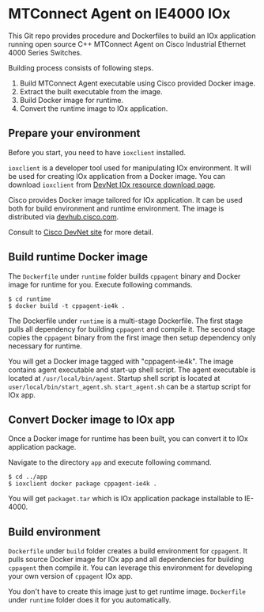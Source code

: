 # MTConnect Agent on IE4000 IOx

This Git repo provides procedure and Dockerfiles to build an IOx
application running open source C++ MTConnect Agent on
Cisco Industrial Ethernet 4000 Series Switches.

Building process consists of following steps.

1. Build MTConnect Agent executable using Cisco provided Docker image.
1. Extract the built executable from the image.
1. Build Docker image for runtime.
1. Convert the runtime image to IOx application.

## Prepare your environment

Before you start, you need to have `ioxclient` installed.

`ioxclient` is a developer tool used for manipulating IOx environment.
It will be used for creating IOx application from a Docker image.
You can download `ioxclient` from
[DevNet IOx resource download page](https://developer.cisco.com/docs/iox/#!iox-resource-downloads).

Cisco provides Docker image tailored for IOx application.  It can be used both
for build environment and runtime environment.  The image is distributed via
[devhub.cisco.com](devhub.cisco.com).

Consult to
[Cisco DevNet site](https://developer.cisco.com/docs/iox/#!docker-images-and-packages-repository/overview)
for more detail.

## Build runtime Docker image

The `Dockerfile` under `runtime` folder builds `cppagent` binary and Docker
image for runtime for you.  Execute following commands.

```shell-session
$ cd runtime
$ docker build -t cppagent-ie4k .
```

The Dockerfile under `runtime` is a multi-stage Dockerfile.  The first stage
pulls all dependency for building `cppagent` and compile it.  The second stage
copies the `cppagent` binary from the first image then setup dependency only
necessary for runtime.

You will get a Docker image tagged with "cppagent-ie4k".  The image contains
agent executable and start-up shell script.  The agent executable is located
at `/usr/local/bin/agent`.  Startup shell script is located at
`user/local/bin/start_agent.sh`.  `start_agent.sh` can be a startup script for
IOx app.

## Convert Docker image to IOx app

Once a Docker image for runtime has been built, you can convert it to
IOx application package.

Navigate to the directory `app` and execute following command.

```shell-session
$ cd ../app
$ ioxclient docker package cppagent-ie4k .
```

You will get `packaget.tar` which is IOx application package installable to
IE-4000.

## Build environment

`Dockerfile` under `build` folder creates a build environment for `cppagent`.
It pulls source Docker image for IOx app and all dependencies for building
`cppagent` then compile it.  You can leverage this environment for developing
your own version of `cppagent` IOx app.

You don't have to create this image just to get runtime image.  `Dockerfile`
under `runtime` folder does it for you automatically.
